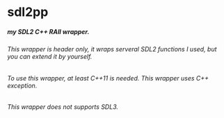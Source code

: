 # sdl2pp
##### my SDL2 C++ RAII wrapper.
###### This wrapper is header only, it wraps serveral SDL2 functions I used, but you can extend it by yourself. 
###### To use this wrapper, at least C++11 is needed. This wrapper uses C++ exception.
###### This wrapper does not supports SDL3.
